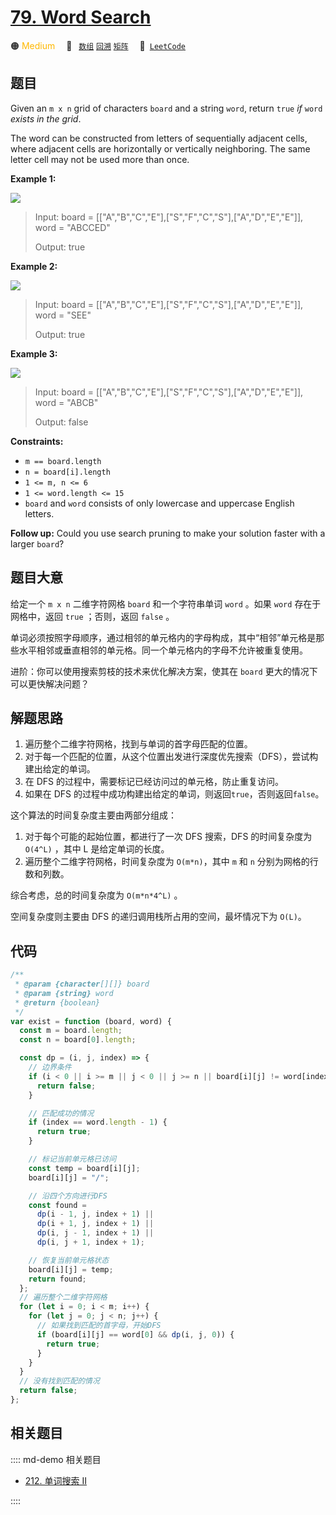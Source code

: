 # [79. Word Search](https://leetcode.com/problems/word-search/)

🟠 <font color=#ffb800>Medium</font>&emsp; 🔖&ensp; [`数组`](/leetcode/outline/tag/array.md) [`回溯`](/leetcode/outline/tag/backtracking.md) [`矩阵`](/leetcode/outline/tag/matrix.md)&emsp; 🔗&ensp;[`LeetCode`](https://leetcode.com/problems/word-search/)

## 题目

Given an `m x n` grid of characters `board` and a string `word`, return `true`
_if_ `word` _exists in the grid_.

The word can be constructed from letters of sequentially adjacent cells, where
adjacent cells are horizontally or vertically neighboring. The same letter
cell may not be used more than once.

**Example 1:**

![](https://assets.leetcode.com/uploads/2020/11/04/word2.jpg)

> Input: board = [["A","B","C","E"],["S","F","C","S"],["A","D","E","E"]], word = "ABCCED"
>
> Output: true

**Example 2:**

![](https://assets.leetcode.com/uploads/2020/11/04/word-1.jpg)

> Input: board = [["A","B","C","E"],["S","F","C","S"],["A","D","E","E"]], word = "SEE"
>
> Output: true

**Example 3:**

![](https://assets.leetcode.com/uploads/2020/10/15/word3.jpg)

> Input: board = [["A","B","C","E"],["S","F","C","S"],["A","D","E","E"]], word = "ABCB"
>
> Output: false

**Constraints:**

- `m == board.length`
- `n = board[i].length`
- `1 <= m, n <= 6`
- `1 <= word.length <= 15`
- `board` and `word` consists of only lowercase and uppercase English letters.

**Follow up:** Could you use search pruning to make your solution faster with
a larger `board`?

## 题目大意

给定一个 `m x n` 二维字符网格 `board` 和一个字符串单词 `word` 。如果 `word` 存在于网格中，返回 `true` ；否则，返回 `false` 。

单词必须按照字母顺序，通过相邻的单元格内的字母构成，其中“相邻”单元格是那些水平相邻或垂直相邻的单元格。同一个单元格内的字母不允许被重复使用。

进阶：你可以使用搜索剪枝的技术来优化解决方案，使其在 `board` 更大的情况下可以更快解决问题？

## 解题思路

1. 遍历整个二维字符网格，找到与单词的首字母匹配的位置。
2. 对于每一个匹配的位置，从这个位置出发进行深度优先搜索（DFS），尝试构建出给定的单词。
3. 在 DFS 的过程中，需要标记已经访问过的单元格，防止重复访问。
4. 如果在 DFS 的过程中成功构建出给定的单词，则返回`true`，否则返回`false`。

这个算法的时间复杂度主要由两部分组成：

1. 对于每个可能的起始位置，都进行了一次 DFS 搜索，DFS 的时间复杂度为 `O(4^L)` ，其中 L 是给定单词的长度。
2. 遍历整个二维字符网格，时间复杂度为 `O(m*n)`，其中 `m` 和 `n` 分别为网格的行数和列数。

综合考虑，总的时间复杂度为 `O(m*n*4^L)` 。

空间复杂度则主要由 DFS 的递归调用栈所占用的空间，最坏情况下为 `O(L)`。

## 代码

```javascript
/**
 * @param {character[][]} board
 * @param {string} word
 * @return {boolean}
 */
var exist = function (board, word) {
  const m = board.length;
  const n = board[0].length;

  const dp = (i, j, index) => {
    // 边界条件
    if (i < 0 || i >= m || j < 0 || j >= n || board[i][j] != word[index]) {
      return false;
    }

    // 匹配成功的情况
    if (index == word.length - 1) {
      return true;
    }

    // 标记当前单元格已访问
    const temp = board[i][j];
    board[i][j] = "/";

    // 沿四个方向进行DFS
    const found =
      dp(i - 1, j, index + 1) ||
      dp(i + 1, j, index + 1) ||
      dp(i, j - 1, index + 1) ||
      dp(i, j + 1, index + 1);

    // 恢复当前单元格状态
    board[i][j] = temp;
    return found;
  };
  // 遍历整个二维字符网格
  for (let i = 0; i < m; i++) {
    for (let j = 0; j < n; j++) {
      // 如果找到匹配的首字母，开始DFS
      if (board[i][j] == word[0] && dp(i, j, 0)) {
        return true;
      }
    }
  }
  // 没有找到匹配的情况
  return false;
};
```

## 相关题目

:::: md-demo 相关题目

- [212. 单词搜索 II](https://leetcode.com/problems/word-search-ii)

::::
